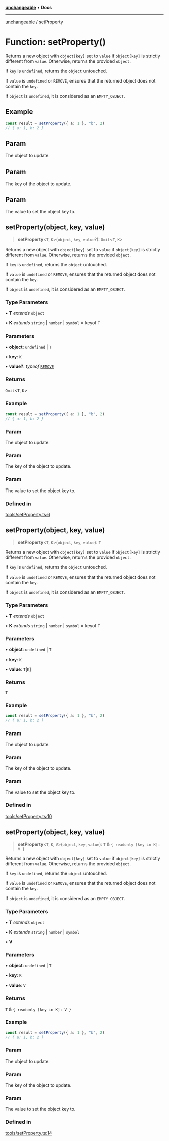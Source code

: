 [**unchangeable**](../README.md) • **Docs**

***

[unchangeable](../README.md) / setProperty

# Function: setProperty()

Returns a new object with `object[key]` set to `value` if `object[key]` is strictly different from `value`. Otherwise, returns the provided `object`.

If `key` is `undefined`, returns the `object` untouched.

If `value` is `undefined` or `REMOVE`, ensures that the returned object does not contain the `key`.

If `object` is `undefined`, it is considered as an `EMPTY_OBJECT`.

## Example

```typescript
const result = setProperty({ a: 1 }, "b", 2)
// { a: 1, b: 2 }
```

## Param

The object to update.

## Param

The key of the object to update.

## Param

The value to set the object key to.

## setProperty(object, key, value)

> **setProperty**\<`T`, `K`\>(`object`, `key`, `value`?): `Omit`\<`T`, `K`\>

Returns a new object with `object[key]` set to `value` if `object[key]` is strictly different from `value`. Otherwise, returns the provided `object`.

If `key` is `undefined`, returns the `object` untouched.

If `value` is `undefined` or `REMOVE`, ensures that the returned object does not contain the `key`.

If `object` is `undefined`, it is considered as an `EMPTY_OBJECT`.

### Type Parameters

• **T** *extends* `object`

• **K** *extends* `string` \| `number` \| `symbol` = keyof `T`

### Parameters

• **object**: `undefined` \| `T`

• **key**: `K`

• **value?**: *typeof* [`REMOVE`](../variables/REMOVE.md)

### Returns

`Omit`\<`T`, `K`\>

### Example

```typescript
const result = setProperty({ a: 1 }, "b", 2)
// { a: 1, b: 2 }
```

### Param

The object to update.

### Param

The key of the object to update.

### Param

The value to set the object key to.

### Defined in

[tools/setProperty.ts:6](https://github.com/nevoland/unchangeable/blob/ad66755f095504a94d40a3a96d1734780b3bf9ee/lib/tools/setProperty.ts#L6)

## setProperty(object, key, value)

> **setProperty**\<`T`, `K`\>(`object`, `key`, `value`): `T`

Returns a new object with `object[key]` set to `value` if `object[key]` is strictly different from `value`. Otherwise, returns the provided `object`.

If `key` is `undefined`, returns the `object` untouched.

If `value` is `undefined` or `REMOVE`, ensures that the returned object does not contain the `key`.

If `object` is `undefined`, it is considered as an `EMPTY_OBJECT`.

### Type Parameters

• **T** *extends* `object`

• **K** *extends* `string` \| `number` \| `symbol` = keyof `T`

### Parameters

• **object**: `undefined` \| `T`

• **key**: `K`

• **value**: `T`\[`K`\]

### Returns

`T`

### Example

```typescript
const result = setProperty({ a: 1 }, "b", 2)
// { a: 1, b: 2 }
```

### Param

The object to update.

### Param

The key of the object to update.

### Param

The value to set the object key to.

### Defined in

[tools/setProperty.ts:10](https://github.com/nevoland/unchangeable/blob/ad66755f095504a94d40a3a96d1734780b3bf9ee/lib/tools/setProperty.ts#L10)

## setProperty(object, key, value)

> **setProperty**\<`T`, `K`, `V`\>(`object`, `key`, `value`): `T` & `{ readonly [key in K]: V }`

Returns a new object with `object[key]` set to `value` if `object[key]` is strictly different from `value`. Otherwise, returns the provided `object`.

If `key` is `undefined`, returns the `object` untouched.

If `value` is `undefined` or `REMOVE`, ensures that the returned object does not contain the `key`.

If `object` is `undefined`, it is considered as an `EMPTY_OBJECT`.

### Type Parameters

• **T** *extends* `object`

• **K** *extends* `string` \| `number` \| `symbol`

• **V**

### Parameters

• **object**: `undefined` \| `T`

• **key**: `K`

• **value**: `V`

### Returns

`T` & `{ readonly [key in K]: V }`

### Example

```typescript
const result = setProperty({ a: 1 }, "b", 2)
// { a: 1, b: 2 }
```

### Param

The object to update.

### Param

The key of the object to update.

### Param

The value to set the object key to.

### Defined in

[tools/setProperty.ts:14](https://github.com/nevoland/unchangeable/blob/ad66755f095504a94d40a3a96d1734780b3bf9ee/lib/tools/setProperty.ts#L14)
